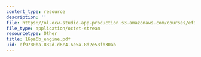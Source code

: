 ```yaml
---
content_type: resource
description: ''
file: https://ol-ocw-studio-app-production.s3.amazonaws.com/courses/ef9780ba832dd6c46e5a8d2e58fb30ab_16pa6B_engine.pdf
file_type: application/octet-stream
resourcetype: Other
title: 16pa6b_engine.pdf
uid: ef9780ba-832d-d6c4-6e5a-8d2e58fb30ab
---
```

